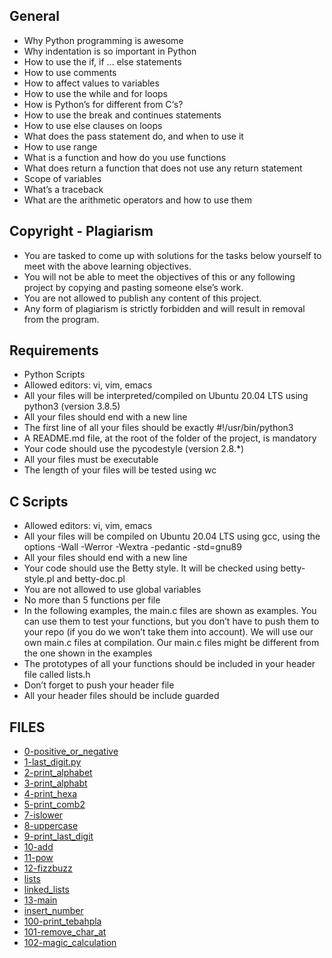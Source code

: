 ## General
- Why Python programming is awesome
- Why indentation is so important in Python
- How to use the if, if ... else statements
- How to use comments
- How to affect values to variables
- How to use the while and for loops
- How is Python’s for different from C‘s?
- How to use the break and continues statements
- How to use else clauses on loops
- What does the pass statement do, and when to use it
- How to use range
- What is a function and how do you use functions
- What does return a function that does not use any return statement
- Scope of variables
- What’s a traceback
- What are the arithmetic operators and how to use them


## Copyright - Plagiarism
- You are tasked to come up with solutions for the tasks below yourself to meet with the above learning objectives.
- You will not be able to meet the objectives of this or any following project by copying and pasting someone else’s work.
- You are not allowed to publish any content of this project.
- Any form of plagiarism is strictly forbidden and will result in removal from the program.

## Requirements
- Python Scripts
- Allowed editors: vi, vim, emacs
- All your files will be interpreted/compiled on Ubuntu 20.04 LTS using python3 (version 3.8.5)
- All your files should end with a new line
- The first line of all your files should be exactly #!/usr/bin/python3
- A README.md file, at the root of the folder of the project, is mandatory
- Your code should use the pycodestyle (version 2.8.*)
- All your files must be executable
- The length of your files will be tested using wc

## C Scripts
- Allowed editors: vi, vim, emacs
- All your files will be compiled on Ubuntu 20.04 LTS using gcc, using the options -Wall -Werror -Wextra -pedantic -std=gnu89
- All your files should end with a new line
- Your code should use the Betty style. It will be checked using betty-style.pl and betty-doc.pl
- You are not allowed to use global variables
- No more than 5 functions per file
- In the following examples, the main.c files are shown as examples. You can use them to test your functions, but you don’t have to push them to your repo (if you do we won’t take them into account). We will use our own main.c files at compilation. Our main.c files might be different from the one shown in the examples
- The prototypes of all your functions should be included in your header file called lists.h
- Don’t forget to push your header file
- All your header files should be include guarded

## FILES
- [0-positive_or_negative](./0-positive_or_negative.py)
- [1-last_digit.py](./1-last_digit.py)
- [2-print_alphabet](./2-print_alphabet.py)
- [3-print_alphabt](./3-print_alphabt.py)
- [4-print_hexa](./4-print_hexa.py)
- [5-print_comb2](./5-print_comb2.py)
- [7-islower](./7-islower.py)
- [8-uppercase](./8-uppercase.py)
- [9-print_last_digit](./9-print_last_digit.py)
- [10-add](./10-add.py)
- [11-pow](./11-pow.py)
- [12-fizzbuzz](./12-fizzbuzz.py)
- [lists](./lists.h)
- [linked_lists](./linked_lists.c)
- [13-main](./13-main.c)
- [insert_number](./13-insert_number.c)
- [100-print_tebahpla](./100-print_tebahpla.py)
- [101-remove_char_at](./101-remove_char_at.py)
- [102-magic_calculation](./102-magic_calculation.py)